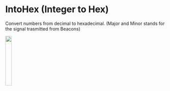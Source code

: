# IntoHex (Integer to Hex)
Convert numbers from decimal to hexadecimal. (Major and Minor stands for the signal trasmitted from Beacons)


<img src="https://lh3.googleusercontent.com/vHiGvgcRp9qoyXijkhqqrw-PcQaalseSHTwkQzNLo-OzOBX03FrtxvR_I7nqaaV94SkT9yDr4yAXizh3fCq7EvaO1EjYswllMoaVJ1YictwPf0ALx0A1xzS5Fyzi5tVscrnDAgrpLIKKJeFY43SvPgd1rNIrucVtkDfRlmtBGTq2x9s7_FFanmtpjJ2VJ-NT0l_RIg9lBuONY3Za_4-tbkj3eaoOBxzg8l_YyQ_icf3okky0LQBM8X_nCRYJ2y65tg71vZUTK2CV4tzwoamvNCNCoJmHtZ0CZISlgbYbhhxC1AsZBdtnvrsc4JUqQG6jxnCZbzbFVRW46btffrD2v0EzypaUGnh6RS7I1lhbDEX8EkfMmYPO-uw1-QQNH8L44msHyfIMwZOcoO9KLgf1-O_zWN_55q2ye55c1ZQN_oABu_By4CW5bcgxuXwgu8mrjgY6mgnHyEHcTXWfdwfwjQDlz4gZIn33W5HsGk2uR-ZsOFkGCqWyj16PXsn7lpgaBSwsSncl_-J34LdcYYDbQ1f8ZGR9LflP_XB6pFbpKHu1lS41MlcKBG0XpER0pJPO4ze8EuZSEVJ3LHTMCGZclyQwczss4Jrj9-aubBXSuJpES_idUU7yOA=w517-h919-no" height="20%" width="20%"/>
